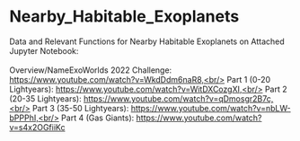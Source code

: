 # Nearby_Habitable_Exoplanets
Data and Relevant Functions for Nearby Habitable Exoplanets on Attached Jupyter Notebook:<br/>
<br/>
Overview/NameExoWorlds 2022 Challenge: https://www.youtube.com/watch?v=WkdDdm6naR8,<br/>
Part 1 (0-20 Lightyears): https://www.youtube.com/watch?v=WitDXCozgXI,<br/>
Part 2 (20-35 Lightyears): https://www.youtube.com/watch?v=qDmosgr2B7c,<br/>
Part 3 (35-50 Lightyears): https://www.youtube.com/watch?v=nbLW-bPPPhI,<br/>
Part 4 (Gas Giants): https://www.youtube.com/watch?v=s4x2OGfiiKc
